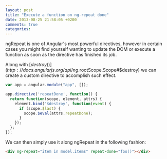 ```yaml
---
layout: post
title: "Execute a function on ng-repeat done"
date: 2013-08-25 21:58:05 +0200
comments: true
categories:
---
```


ngRepeat is one of Angular's most powerful directives, however in certain cases you might find yourself wanting to update the DOM or execute a function as soon as the directive has finished its job.

Along with [$destroy()](http://docs.angularjs.org/api/ng.$rootScope.Scope#$destroy) we can create a custom directive to accomplish such effect.

```javascript
var app = angular.module("app", []);

app.directive('repeatDone', function() {
  return function(scope, element, attrs) {
    element.bind('$destroy', function(event) {
      if (scope.$last) {
        scope.$eval(attrs.repeatDone);
      }
    });
  };
});
```
We can then simply use it along ngRepeat in the following fashion:

```html
<div ng-repeat="item in model.items" repeat-done="foo()"></div>
```
